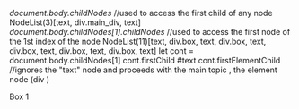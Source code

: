 
*document.body.childNodes*  //used to access the first child of any node
NodeList(3)[text, div.main_div, text]
*document.body.childNodes[1].childNodes*    //used to access the first node of the 1st index of the node
NodeList(11)[text, div.box, text, div.box, text, div.box, text, div.box, text, div.box, text]
let cont = document.body.childNodes[1]
cont.firstChild
#text
cont.firstElementChild  //ignores the "text" node and proceeds with the main topic , the element node (div )
<div class=​"box">​Box 1​</div>
